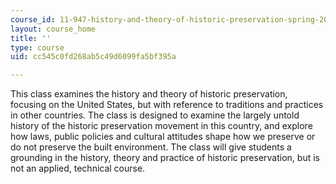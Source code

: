 ```yaml
---
course_id: 11-947-history-and-theory-of-historic-preservation-spring-2007
layout: course_home
title: ''
type: course
uid: cc545c0fd268ab5c49d6099fa5bf395a

---
```

This class examines the history and theory of historic preservation, focusing on the United States, but with reference to traditions and practices in other countries. The class is designed to examine the largely untold history of the historic preservation movement in this country, and explore how laws, public policies and cultural attitudes shape how we preserve or do not preserve the built environment. The class will give students a grounding in the history, theory and practice of historic preservation, but is not an applied, technical course.

